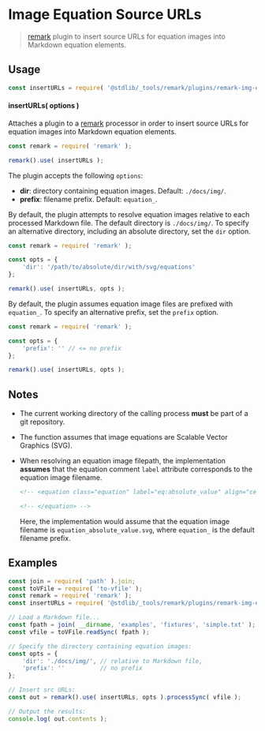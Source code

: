 <!--

@license Apache-2.0

Copyright (c) 2018 The Stdlib Authors.

Licensed under the Apache License, Version 2.0 (the "License");
you may not use this file except in compliance with the License.
You may obtain a copy of the License at

   http://www.apache.org/licenses/LICENSE-2.0

Unless required by applicable law or agreed to in writing, software
distributed under the License is distributed on an "AS IS" BASIS,
WITHOUT WARRANTIES OR CONDITIONS OF ANY KIND, either express or implied.
See the License for the specific language governing permissions and
limitations under the License.

-->

# Image Equation Source URLs

> [remark][remark] plugin to insert source URLs for equation images into Markdown equation elements.

<section class="usage">

## Usage

```javascript
const insertURLs = require( '@stdlib/_tools/remark/plugins/remark-img-equations-src-urls' );
```

#### insertURLs( options )

Attaches a plugin to a [remark][remark] processor in order to insert source URLs for equation images into Markdown equation elements.

```javascript
const remark = require( 'remark' );

remark().use( insertURLs );
```

The plugin accepts the following `options`:

-   **dir**: directory containing equation images. Default: `./docs/img/`.
-   **prefix**: filename prefix. Default: `equation_`.

By default, the plugin attempts to resolve equation images relative to each processed Markdown file. The default directory is `./docs/img/`. To specify an alternative directory, including an absolute directory, set the `dir` option.

```javascript
const remark = require( 'remark' );

const opts = {
    'dir': '/path/to/absolute/dir/with/svg/equations'
};

remark().use( insertURLs, opts );
```

By default, the plugin assumes equation image files are prefixed with `equation_`. To specify an alternative prefix, set the `prefix` option.

```javascript
const remark = require( 'remark' );

const opts = {
    'prefix': '' // <= no prefix
};

remark().use( insertURLs, opts );
```

</section>

<!-- /.usage -->

<section class="notes">

## Notes

-   The current working directory of the calling process **must** be part of a git repository.

-   The function assumes that image equations are Scalable Vector Graphics (SVG).

-   When resolving an equation image filepath, the implementation **assumes** that the equation comment `label` attribute corresponds to the equation image filename.

    ```html
    <!-- <equation class="equation" label="eq:absolute_value" align="center" raw="|x| = \begin{cases} x & \textrm{if}\ x \geq 0 \\ -x & \textrm{if}\ x < 0\end{cases}" alt="Absolute value"> -->

    <!-- </equation> -->
    ```

    Here, the implementation would assume that the equation image filename is `equation_absolute_value.svg`, where `equation_` is the default filename prefix.

</section>

<!-- /.notes -->

<section class="examples">

## Examples

<!-- eslint no-undef: "error" -->

```javascript
const join = require( 'path' ).join;
const toVFile = require( 'to-vfile' );
const remark = require( 'remark' );
const insertURLs = require( '@stdlib/_tools/remark/plugins/remark-img-equations-src-urls' );

// Load a Markdown file...
const fpath = join( __dirname, 'examples', 'fixtures', 'simple.txt' );
const vfile = toVFile.readSync( fpath );

// Specify the directory containing equation images:
const opts = {
    'dir': './docs/img/', // relative to Markdown file,
    'prefix': ''          // no prefix
};

// Insert src URLs:
const out = remark().use( insertURLs, opts ).processSync( vfile );

// Output the results:
console.log( out.contents );
```

</section>

<!-- /.examples -->

<!-- Section for related `stdlib` packages. Do not manually edit this section, as it is automatically populated. -->

<section class="related">

</section>

<!-- /.related -->

<!-- Section for all links. Make sure to keep an empty line after the `section` element and another before the `/section` close. -->

<section class="links">

[remark]: https://github.com/wooorm/remark

</section>

<!-- /.links -->
